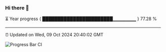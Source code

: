 ### Hi there 👋

⏳ Year progress { ███████████████████████▁▁▁▁▁▁▁ } 77.28 %

---

⏰ Updated on Wed, 09 Oct 2024 20:40:02 GMT

![Progress Bar CI](https://github.com/IshwaranRudhara/GIT-ACTION/workflows/Progress%20Bar%20CI/badge.svg)
